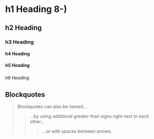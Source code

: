 # h1 Heading 8-)
## h2 Heading
### h3 Heading
#### h4 Heading
##### h5 Heading
###### h6 Heading


## Blockquotes


> Blockquotes can also be nested...
>> ...by using additional greater-than signs right next to each other...
> > > ...or with spaces between arrows.

